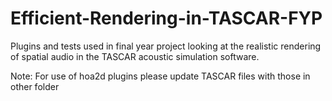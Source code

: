 # Efficient-Rendering-in-TASCAR-FYP
Plugins and tests used in final year project looking at the realistic rendering of spatial audio in the TASCAR acoustic simulation software.

Note: For use of hoa2d plugins please update TASCAR files with those in other folder
